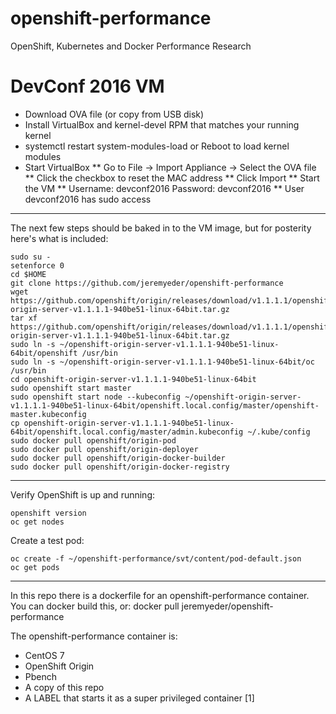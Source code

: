 # openshift-performance
OpenShift, Kubernetes and Docker Performance Research

# DevConf 2016 VM
* Download OVA file (or copy from USB disk)
* Install VirtualBox and kernel-devel RPM that matches your running kernel
* systemctl restart system-modules-load or Reboot to load kernel modules
* Start VirtualBox
** Go to File -> Import Appliance -> Select the OVA file
** Click the checkbox to reset the MAC address
** Click Import
** Start the VM
** Username:  devconf2016 Password:  devconf2016
** User devconf2016 has sudo access

------------

The next few steps should be baked in to the VM image, but for posterity here's what is included:

```
sudo su -
setenforce 0
cd $HOME
git clone https://github.com/jeremyeder/openshift-performance
wget https://github.com/openshift/origin/releases/download/v1.1.1.1/openshift-origin-server-v1.1.1.1-940be51-linux-64bit.tar.gz
tar xf https://github.com/openshift/origin/releases/download/v1.1.1.1/openshift-origin-server-v1.1.1.1-940be51-linux-64bit.tar.gz
sudo ln -s ~/openshift-origin-server-v1.1.1.1-940be51-linux-64bit/openshift /usr/bin
sudo ln -s ~/openshift-origin-server-v1.1.1.1-940be51-linux-64bit/oc /usr/bin
cd openshift-origin-server-v1.1.1.1-940be51-linux-64bit
sudo openshift start master
sudo openshift start node --kubeconfig ~/openshift-origin-server-v1.1.1.1-940be51-linux-64bit/openshift.local.config/master/openshift-master.kubeconfig
cp openshift-origin-server-v1.1.1.1-940be51-linux-64bit/openshift.local.config/master/admin.kubeconfig ~/.kube/config
sudo docker pull openshift/origin-pod
sudo docker pull openshift/origin-deployer
sudo docker pull openshift/origin-docker-builder
sudo docker pull openshift/origin-docker-registry
```

------------

Verify OpenShift is up and running:

```
openshift version
oc get nodes
```

Create a test pod:
```
oc create -f ~/openshift-performance/svt/content/pod-default.json
oc get pods
```

------------

In this repo there is a dockerfile for an openshift-performance container.  You can docker build this, or:
docker pull jeremyeder/openshift-performance

The openshift-performance container is:

* CentOS 7
* OpenShift Origin
* Pbench
* A copy of this repo
* A LABEL that starts it as a super privileged container [1]
